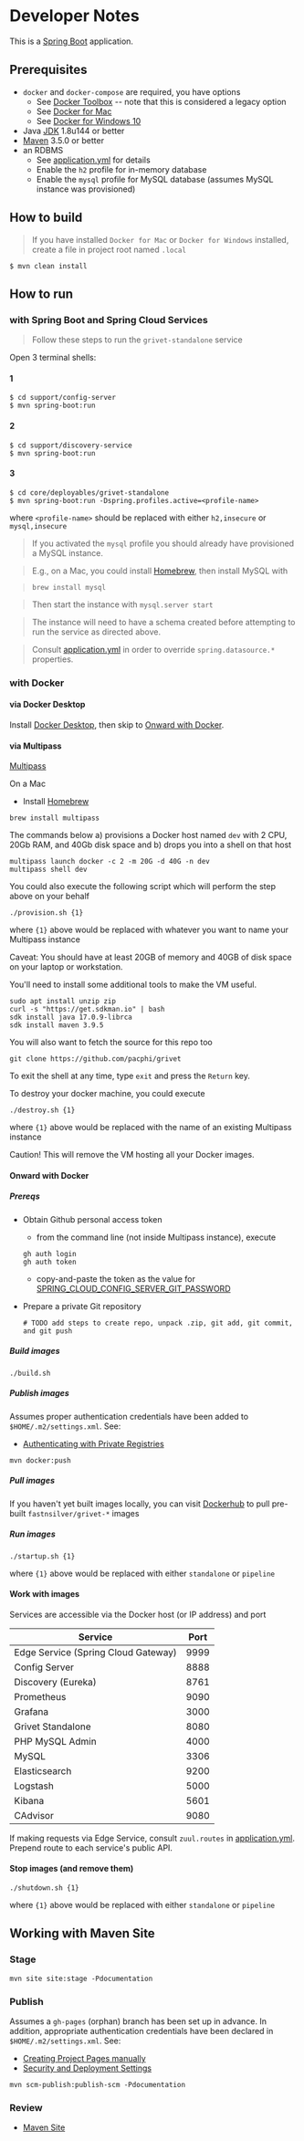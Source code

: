 # Developer Notes

This is a [Spring Boot](http://projects.spring.io/spring-boot/) application.  

## Prerequisites

* `docker` and `docker-compose` are required, you have options
  * See [Docker Toolbox](https://www.docker.com/products/docker-toolbox) -- note that this is considered a legacy option
  * See [Docker for Mac](https://docs.docker.com/docker-for-mac/)
  * See [Docker for Windows 10](https://docs.docker.com/docker-for-windows/)
* Java [JDK](http://www.oracle.com/technetwork/java/javase/downloads/jdk8-downloads-2133151.html) 1.8u144 or better
* [Maven](https://maven.apache.org/download.cgi) 3.5.0 or better
* an RDBMS
  * See [application.yml](https://github.com/fastnsilver/config-repo/blob/master/application.yml) for details
  * Enable the `h2` profile for in-memory database
  * Enable the `mysql` profile for MySQL database (assumes MySQL instance was provisioned)


## How to build

> If you have installed `Docker for Mac` or `Docker for Windows` installed, create a file in project root named `.local`

```
$ mvn clean install
```


## How to run

### with Spring Boot and Spring Cloud Services

> Follow these steps to run the `grivet-standalone` service

Open 3 terminal shells:

#### 1

```
$ cd support/config-server
$ mvn spring-boot:run
```

#### 2

```
$ cd support/discovery-service
$ mvn spring-boot:run
```

#### 3

```
$ cd core/deployables/grivet-standalone
$ mvn spring-boot:run -Dspring.profiles.active=<profile-name>
```

where `<profile-name>` should be replaced with either `h2,insecure` or `mysql,insecure`

> If you activated the `mysql` profile you should already have provisioned a MySQL instance.

> E.g., on a Mac, you could install [Homebrew](http://brew.sh/), then install MySQL with

>```
> brew install mysql
>```

> Then start the instance with `mysql.server start`

> The instance will need to have a schema created before attempting to run the service as directed above.

> Consult [application.yml](https://github.com/fastnsilver/config-repo/blob/master/application.yml) in order to override `spring.datasource.*` properties.



### with Docker

#### via Docker Desktop

Install [Docker Desktop](https://www.docker.com/products/docker-desktop/), then skip to [Onward with Docker](#onward-with-docker).

#### via Multipass

 [Multipass](https://multipass.run/)

On a Mac

* Install [Homebrew](http://brew.sh/)

```
brew install multipass
```

The commands below a) provisions a Docker host named `dev` with 2 CPU, 20Gb RAM, and 40Gb disk space and b) drops you into a shell on that host

```
multipass launch docker -c 2 -m 20G -d 40G -n dev
multipass shell dev
```

You could also execute the following script which will perform the step above on your behalf

```
./provision.sh {1}
```

where `{1}` above would be replaced with whatever you want to name your Multipass instance

Caveat: You should have at least 20GB of memory and 40GB of disk space on your laptop or workstation.

You'll need to install some additional tools to make the VM useful.

```
sudo apt install unzip zip
curl -s "https://get.sdkman.io" | bash
sdk install java 17.0.9-librca
sdk install maven 3.9.5
```

You will also want to fetch the source for this repo too

```
git clone https://github.com/pacphi/grivet
```

To exit the shell at any time, type `exit` and press the `Return` key.


To destroy your docker machine, you could execute

```
./destroy.sh {1}
```

where `{1}` above would be replaced with the name of an existing Multipass instance

Caution! This will remove the VM hosting all your Docker images.


#### Onward with Docker

##### Prereqs

* Obtain Github personal access token
  * from the command line (not inside Multipass instance), execute

  ```
  gh auth login
  gh auth token
  ```

  * copy-and-paste the token as the value for [SPRING_CLOUD_CONFIG_SERVER_GIT_PASSWORD](../docker/docker-compose.yml#L136)
* Prepare a private Git repository

  ```
  # TODO add steps to create repo, unpack .zip, git add, git commit, and git push
  ```

##### Build images

```
./build.sh
```


##### Publish images

Assumes proper authentication credentials have been added to `$HOME/.m2/settings.xml`. See:

* [Authenticating with Private Registries](https://dmp.fabric8.io/#authentication)

```
mvn docker:push
```


##### Pull images

If you haven't yet built images locally, you can visit [Dockerhub](https://hub.docker.com/u/fastnsilver/) to pull pre-built `fastnsilver/grivet-*` images


##### Run images

```
./startup.sh {1}
```

where `{1}` above would be replaced with either `standalone` or `pipeline`


#### Work with images

Services are accessible via the Docker host (or IP address) and port

Service            |  Port
-------------------|-------
Edge Service (Spring Cloud Gateway)| 9999
Config Server      | 8888
Discovery (Eureka) | 8761
Prometheus         | 9090
Grafana            | 3000
Grivet Standalone  | 8080
PHP MySQL Admin    | 4000
MySQL              | 3306
Elasticsearch      | 9200
Logstash           | 5000
Kibana             | 5601
CAdvisor           | 9080

If making requests via Edge Service, consult `zuul.routes` in [application.yml](https://github.com/fastnsilver/grivet/blob/master/support/api-gateway/src/main/resources/application.yml).  Prepend route to each service's public API.


#### Stop images (and remove them)

```
./shutdown.sh {1}
```

where `{1}` above would be replaced with either `standalone` or `pipeline`


## Working with Maven Site

### Stage

```
mvn site site:stage -Pdocumentation
```

### Publish

Assumes a `gh-pages` (orphan) branch has been set up in advance.  In addition, appropriate authentication credentials have been declared in `$HOME/.m2/settings.xml`. See:

* [Creating Project Pages manually](https://help.github.com/articles/creating-project-pages-manually/)
* [Security and Deployment Settings](http://maven.apache.org/guides/mini/guide-deployment-security-settings.html)

```
mvn scm-publish:publish-scm -Pdocumentation
```

### Review

* [Maven Site](http://fastnsilver.github.io/grivet/)